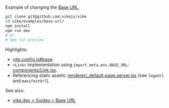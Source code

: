 Example of changing the [Base URL](https://vike.dev/base-url).

```bash
git clone git@github.com:vikejs/vike
cd vike/examples/base-url/
npm install
npm run dev
# Or
# npm run preview
```

Highlights:
 - [vite.config.js#base](vite.config.js).
 - `<Link>` implementation using `import.meta.env.BASE_URL`: [components/Link.jsx](components/Link.jsx).
 - Referencing static assets: [renderer/_default.page.server.jsx](renderer/_default.page.server.jsx) (see `logoUrl` and `manifestUrl`).

See also:
 - [vike.dev > Guides > Base URL](https://vike.dev/base-url)
